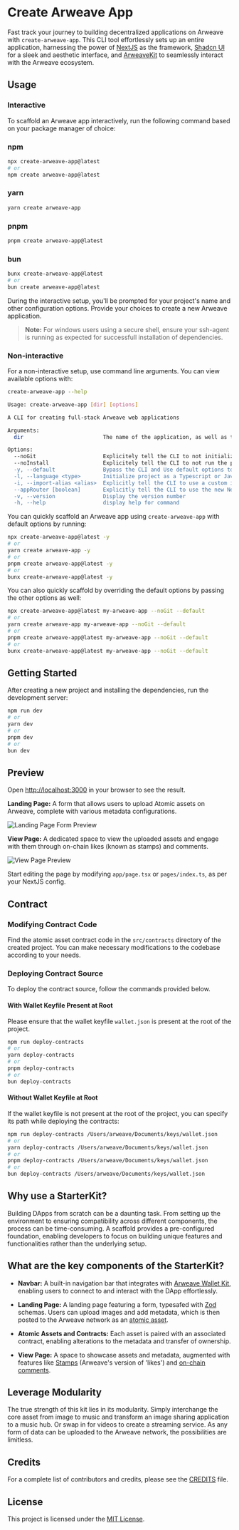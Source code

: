 # Create Arweave App

Fast track your journey to building decentralized applications on Arweave with `create-arweave-app`. This CLI tool effortlessly sets up an entire application, harnessing the power of [NextJS](https://nextjs.org/) as the framework, [Shadcn UI](https://ui.shadcn.com/) for a sleek and aesthetic interface, and [ArweaveKit](https://arweavekit.com/?utm_source=Github&utm_medium=StarterKit+Repo&utm_campaign=Create-Arweave-App+StarterKit+Docs&utm_id=Create-Arweave-App+StarterKit+Docs) to seamlessly interact with the Arweave ecosystem.

## Usage

### Interactive

To scaffold an Arweave app interactively, run the following command based on your package manager of choice:

### npm

```bash
npx create-arweave-app@latest
# or
npm create arweave-app@latest
```

### yarn

```bash
yarn create arweave-app
```

### pnpm

```bash
pnpm create arweave-app@latest
```

### bun

```bash
bunx create-arweave-app@latest
# or
bun create arweave-app@latest
```

During the interactive setup, you'll be prompted for your project's name and other configuration options. Provide your choices to create a new Arweave application.

> **Note:** For windows users using a secure shell, ensure your ssh-agent is running as expected for successfull installation of dependencies.

### Non-interactive

For a non-interactive setup, use command line arguments. You can view available options with:

```bash
create-arweave-app --help
```

```bash
Usage: create-arweave-app [dir] [options]

A CLI for creating full-stack Arweave web applications

Arguments:
  dir                         The name of the application, as well as the name of the directory to create

Options:
  --noGit                     Explicitely tell the CLI to not initialize a new git repo in the project (default: false)
  --noInstall                 Explicitely tell the CLI to not run the package manager's install command (default: false)
  -y, --default               Bypass the CLI and Use default options to bootstrap a new Arweave app. Note: Default options can be overridden by user-provided options. (default: false)
  -l, --language <type>       Initialize project as a Typescript or JavaScript project (choices: "typescript", "javascript", "ts", "js", default: "typescript")
  -i, --import-alias <alias>  Explicitly tell the CLI to use a custom import alias (default: "@/")
  --appRouter [boolean]       Explicitly tell the CLI to use the new Next.js app router (default: true)
  -v, --version               Display the version number
  -h, --help                  display help for command
```

You can quickly scaffold an Arweave app using `create-arweave-app` with default options by running:

```bash
npx create-arweave-app@latest -y
# or
yarn create arweave-app -y
# or
pnpm create arweave-app@latest -y
# or
bunx create-arweave-app@latest -y
```

You can also quickly scaffold by overriding the default options by passing the other options as well:

```bash
npx create-arweave-app@latest my-arweave-app --noGit --default
# or
yarn create arweave-app my-arweave-app --noGit --default
# or
pnpm create arweave-app@latest my-arweave-app --noGit --default
# or
bunx create-arweave-app@latest my-arweave-app --noGit --default
```

## Getting Started

After creating a new project and installing the dependencies, run the development server:

```bash
npm run dev
# or
yarn dev
# or
pnpm dev
# or
bun dev
```

## Preview

Open [http://localhost:3000](http://localhost:3000) in your browser to see the result.

**Landing Page:** A form that allows users to upload Atomic assets on Arweave, complete with various metadata configurations.

![Landing Page Form Preview](https://raw.githubusercontent.com/labscommunity/starterkit/main/apps/web/public/landing-preview.png)

**View Page:** A dedicated space to view the uploaded assets and engage with them through on-chain likes (known as stamps) and comments.

![View Page Preview](https://raw.githubusercontent.com/labscommunity/starterkit/main/apps/web/public/view-preview.png)

Start editing the page by modifying `app/page.tsx` or `pages/index.ts`, as per your NextJS config.

## Contract

### Modifying Contract Code

Find the atomic asset contract code in the `src/contracts` directory of the created project. You can make necessary modifications to the codebase according to your needs.

### Deploying Contract Source

To deploy the contract source, follow the commands provided below.

#### With Wallet Keyfile Present at Root

Please ensure that the wallet keyfile `wallet.json` is present at the root of the project.

```bash
npm run deploy-contracts
# or
yarn deploy-contracts
# or
pnpm deploy-contracts
# or
bun deploy-contracts
```

#### Without Wallet Keyfile at Root

If the wallet keyfile is not present at the root of the project, you can specify its path while deploying the contracts:

```bash
npm run deploy-contracts /Users/arweave/Documents/keys/wallet.json
# or
yarn deploy-contracts /Users/arweave/Documents/keys/wallet.json
# or
pnpm deploy-contracts /Users/arweave/Documents/keys/wallet.json
# or
bun deploy-contracts /Users/arweave/Documents/keys/wallet.json
```

## Why use a StarterKit?

Building DApps from scratch can be a daunting task. From setting up the environment to ensuring compatibility across different components, the process can be time-consuming. A scaffold provides a pre-configured foundation, enabling developers to focus on building unique features and functionalities rather than the underlying setup.

## What are the key components of the StarterKit?

- **Navbar:** A built-in navigation bar that integrates with [Arweave Wallet Kit](https://docs.arweavekit.com/wallets/wallet-kit?utm_source=Github&utm_medium=StarterKit+Repo&utm_campaign=Create-Arweave-App+StarterKit+Docs&utm_id=Create-Arweave-App+StarterKit+Docs), enabling users to connect to and interact with the DApp effortlessly.

- **Landing Page:** A landing page featuring a form, typesafed with [Zod](https://zod.dev/) schemas. Users can upload images and add metadata, which is then posted to the Arweave network as an [atomic asset](https://cookbook.arweave.dev/concepts/atomic-tokens.html).

- **Atomic Assets and Contracts:** Each asset is paired with an associated contract, enabling alterations to the metadata and transfer of ownership.

- **View Page:** A space to showcase assets and metadata, augmented with features like [Stamps](https://stamps.arweave.dev/#/en/main) (Arweave's version of 'likes') and [on-chain comments](https://specs.ar-io.dev/#/view/SYCrxZYzhP_L_iwmxS7niejyeJ_XhJtN4EArplCPHGQ).

## Leverage Modularity

The true strength of this kit lies in its modularity. Simply interchange the core asset from image to music and transform an image sharing application to a music hub. Or swap in for videos to create a streaming service. As any form of data can be uploaded to the Arweave network, the possibilities are limitless.

## Credits

For a complete list of contributors and credits, please see the [CREDITS](https://github.com/labscommunity/starterkit/blob/main/CREDITS.md) file.

## License

This project is licensed under the [MIT License](https://github.com/labscommunity/starterkit/blob/main/LICENSE).
